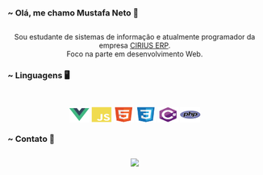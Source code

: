 ### ~ Olá, me chamo Mustafa Neto 👋
  ##
<p align="center">Sou estudante de sistemas de informação e atualmente programador da empresa <a href="http://ciriuserp.com.br/" target="_blank">CIRIUS ERP</a>. <br> Foco na parte em desenvolvimento Web.</p>
  

### ~ Linguagens 🖥️
  ##
 <div align="center" style="display: inline_block"><br>
  <img align="center" alt="Musta-Vue" height="30" width="40" src="https://raw.githubusercontent.com/devicons/devicon/master/icons/vuejs/vuejs-original.svg">
  <img align="center" alt="Musta-Js" height="30" width="40" src="https://raw.githubusercontent.com/devicons/devicon/master/icons/javascript/javascript-plain.svg">
  <img align="center" alt="Musta-HTML" height="30" width="40" src="https://raw.githubusercontent.com/devicons/devicon/master/icons/html5/html5-original.svg">
  <img align="center" alt="Musta-CSS" height="30" width="40" src="https://raw.githubusercontent.com/devicons/devicon/master/icons/css3/css3-original.svg">
  <img align="center" alt="Musta-Csharp" height="30" width="40" src="https://raw.githubusercontent.com/devicons/devicon/master/icons/csharp/csharp-original.svg">
  <img align="center" alt="Musta-PHP" height="30" width="40" src="https://raw.githubusercontent.com/devicons/devicon/master/icons/php/php-original.svg">
</div>
  

### ~ Contato 🤙
  ##
<div align="center"> 
  <a href="https://www.linkedin.com/in/mustafaneto/" target="_blank"><img src="https://img.shields.io/badge/-LinkedIn-%230077B5?style=for-the-badge&logo=linkedin&logoColor=white" target="_blank"></a> 
  
